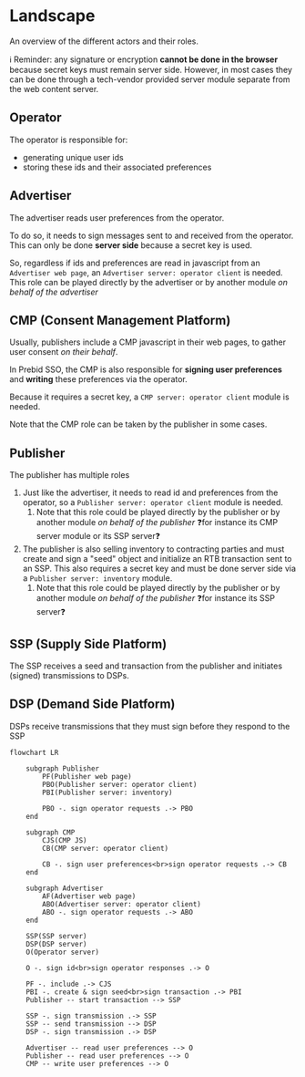 # Landscape

An overview of the different actors and their roles.

ℹ️ Reminder: any signature or encryption **cannot be done in the browser** because secret keys must remain server side.  However, in most cases they can be done through a tech-vendor provided server module separate from the web content server.

## Operator

The operator is responsible for:
- generating unique user ids
- storing these ids and their associated preferences

## Advertiser

The advertiser reads user preferences from the operator.

To do so, it needs to sign messages sent to and received from the operator.
This can only be done **server side** because a secret key is used.

So, regardless if ids and preferences are read in javascript from an `Advertiser web page`, an `Advertiser server: operator client` is needed.
This role can be played directly by the advertiser or by another module _on behalf of the advertiser_ 

## CMP (Consent Management Platform)

Usually, publishers include a CMP javascript in their web pages, to gather user consent _on their behalf_.

In Prebid SSO, the CMP is also responsible for **signing user preferences** and **writing** these preferences via the operator.

Because it requires a secret key, a `CMP server: operator client` module is needed.

Note that the CMP role can be taken by the publisher in some cases.

## Publisher

The publisher has multiple roles

1. Just like the advertiser, it needs to read id and preferences from the operator,
   so a `Publisher server: operator client` module is needed.
    1. Note that this role could be played directly by the publisher or by another module _on behalf of the publisher_ ❓for instance its CMP server module or its SSP server❓
2. The publisher is also selling inventory to contracting parties and must create and sign a "seed" object and initialize an RTB transaction sent to an SSP.
   This also requires a secret key and must be done server side via a `Publisher server: inventory` module.
    1. Note that this role could be played directly by the publisher or by another module _on behalf of the publisher_ ❓for instance its SSP server❓

## SSP (Supply Side Platform)

The SSP receives a seed and transaction from the publisher and initiates (signed) transmissions to DSPs.

## DSP (Demand Side Platform)

DSPs receive transmissions that they must sign before they respond to the SSP

```mermaid
flowchart LR

    subgraph Publisher
        PF(Publisher web page)
        PBO(Publisher server: operator client)
        PBI(Publisher server: inventory)
        
        PBO -. sign operator requests .-> PBO
    end

    subgraph CMP
        CJS(CMP JS)
        CB(CMP server: operator client)
        
        CB -. sign user preferences<br>sign operator requests .-> CB
    end
    
    subgraph Advertiser
        AF(Advertiser web page)
        ABO(Advertiser server: operator client)
        ABO -. sign operator requests .-> ABO
    end
    
    SSP(SSP server)
    DSP(DSP server)
    O(Operator server)
    
    O -. sign id<br>sign operator responses .-> O
    
    PF -. include .-> CJS
    PBI -. create & sign seed<br>sign transaction .-> PBI
    Publisher -- start transaction --> SSP
    
    SSP -. sign transmission .-> SSP
    SSP -- send transmission --> DSP
    DSP -. sign transmission .-> DSP
    
    Advertiser -- read user preferences --> O
    Publisher -- read user preferences --> O
    CMP -- write user preferences --> O

```
